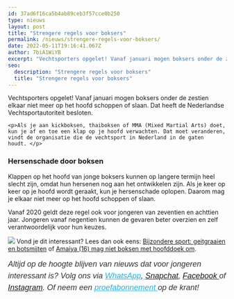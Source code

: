 ```yaml
---
id: 37ad6f16ca5b4ab89ceb3f57cce0b250
type: nieuws
layout: post
title: "Strengere regels voor boksers"
permalink: /nieuws/strengere-regels-voor-boksers/
date: 2022-05-11T19:16:41.067Z
author: 7biA1WiYB
excerpt: "Vechtsporters opgelet! Vanaf januari mogen boksers onder de zestien elkaar niet meer op het hoofd schoppen of slaan. Dat heeft de Nederlandse Vechtsportautoriteit besloten.  "
seo:
  description: "Strengere regels voor boksers"
  title: "Strengere regels voor boksers"
---
```

Vechtsporters opgelet! Vanaf januari mogen boksers onder de zestien elkaar niet meer op het hoofd schoppen of slaan. Dat heeft de Nederlandse Vechtsportautoriteit besloten.  

    <p>Als je aan kickboksen, thaiboksen of MMA (Mixed Martial Arts) doet, kun je af en toe een klap op je hoofd verwachten. Dat moet veranderen, vindt de organisatie die de vechtsport in Nederland in de gaten houdt. </p>
<h3>Hersenschade door boksen</h3>
<p>Klappen op het hoofd van jonge boksers kunnen op langere termijn heel slecht zijn, omdat hun hersenen nog aan het ontwikkelen zijn. Als je keer op keer op je hoofd wordt geraakt, kun je hersenschade oplopen. Daarom mag je elkaar niet meer op het hoofd schoppen of slaan.</p>
<p>Vanaf 2020 geldt deze regel ook voor jongeren van zeventien en achttien jaar. Jongeren vanaf negentien kunnen de gevaren beter overzien en zelf verantwoordelijk voor hun keuzes.</p>
<div class="kader">
<p><img class="kaderafbeelding" src="https://7dagen.netlify.app/sites/default/files/ff.png" style="font-size: 13.008px;"> Vond je dit interessant? Lees dan ook eens: <a href="https://7dagen.netlify.app/nieuws-raar/bijzondere-sport-geitgraaien-en-botsmijten">Bijzondere sport: geitgraaien en botsmijten</a> of <a href="https://7dagen.netlify.app/nieuws/amaiya-16-mag-niet-boksen-met-hoofddoek-om">Amaiya (16) mag niet boksen met hoofddoek om</a>.</p>
<p><em style="box-sizing: inherit; color: rgb(51, 51, 51); font-family: &quot;PT Sans&quot;, sans-serif; font-size: 18px; line-height: 27px;">Altijd op de hoogte blijven van nieuws dat voor jongeren interessant is? Volg ons via </em><em style="box-sizing: inherit; color: rgb(34, 179, 224); transition: color 0.3s ease; font-family: &quot;PT Sans&quot;, sans-serif; font-size: 18px; line-height: 27px;"><a href="https://7dagen.netlify.app/whatsapp" style="box-sizing: inherit; color: rgb(34, 179, 224); transition: color 0.3s ease; font-family: &quot;PT Sans&quot;, sans-serif; font-size: 18px; line-height: 27px;">WhatsApp</a></em><em style="box-sizing: inherit; color: rgb(51, 51, 51); font-family: &quot;PT Sans&quot;, sans-serif; font-size: 18px; line-height: 27px;">,</em><em style="box-sizing: inherit; color: rgb(34, 179, 224); transition: color 0.3s ease; font-family: &quot;PT Sans&quot;, sans-serif; font-size: 18px; line-height: 27px;"><a href="https://7dagen.netlify.app/whatsapp" style="box-sizing: inherit; color: rgb(34, 179, 224); transition: color 0.3s ease; font-family: &quot;PT Sans&quot;, sans-serif; font-size: 18px; line-height: 27px;"> </a></em><em style="box-sizing: inherit; color: rgb(51, 51, 51); font-family: &quot;PT Sans&quot;, sans-serif; font-size: 18px; line-height: 27px;"><a href="https://www.snapchat.com/add/sevendaysnl">Snapchat</a>, <a href="https://www.facebook.com/7Daysnl?ref=bookmarks">Facebook </a>of <a href="https://instagram.com/7DAysnl/">Instagram</a>. Of </em><em style="box-sizing: inherit; color: rgb(51, 51, 51); font-family: &quot;PT Sans&quot;, sans-serif; font-size: 18px; line-height: 27px;">neem een </em><a href="https://abonneren.sevendays.nl/abonneren/abonnementen/ae/artikel" style="box-sizing: inherit; color: rgb(34, 179, 224); transition: color 0.3s ease; font-family: &quot;PT Sans&quot;, sans-serif; font-size: 18px; line-height: 27px;"><em style="box-sizing: inherit;">proefabonnement </em></a><em style="box-sizing: inherit; color: rgb(51, 51, 51); font-family: &quot;PT Sans&quot;, sans-serif; font-size: 18px; line-height: 27px;">op de krant!</em></p>
</div>
  
